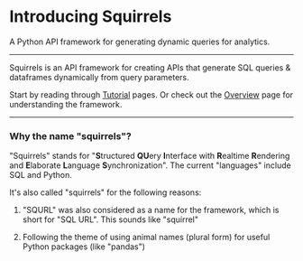 # Introducing Squirrels

A Python API framework for generating dynamic queries for analytics.

---

Squirrels is an API framework for creating APIs that generate SQL queries & dataframes dynamically from query parameters. 
 
Start by reading through [Tutorial] pages. Or check out the [Overview] page for understanding the framework.

[Tutorial]: tutorial/installation.md
[Overview]: overview.md

---

### Why the name "squirrels"?

"Squirrels" stands for "**S**tructured **QU**ery **I**nterface with **R**ealtime **R**endering and **E**laborate **L**anguage **S**ynchronization". The current "languages" include SQL and Python.

It's also called "squirrels" for the following reasons:

1. "SQURL" was also considered as a name for the framework, which is short for "SQL URL". This sounds like "squirrel"

2. Following the theme of using animal names (plural form) for useful Python packages (like "pandas")
